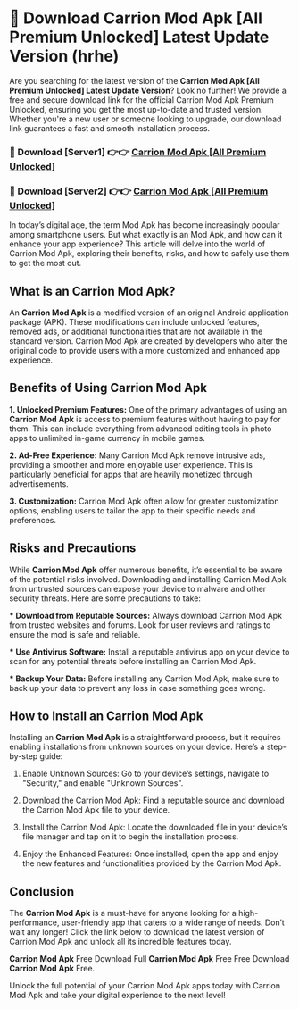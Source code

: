 # 🤖 Download Carrion Mod Apk [All Premium Unlocked] Latest Update Version (hrhe)

Are you searching for the latest version of the <strong>Carrion Mod Apk [All Premium Unlocked] Latest Update Version</strong>? Look no further! We provide a free and secure download link for the official Carrion Mod Apk Premium Unlocked, ensuring you get the most up-to-date and trusted version. Whether you're a new user or someone looking to upgrade, our download link guarantees a fast and smooth installation process.


<h3>📌 Download [Server1] 👉👉 <a href="https://hapymods.com?title=Carrion+Mod+Apk&ref=3B1">Carrion Mod Apk [All Premium Unlocked]</a></h3>

<h3>📌 Download [Server2] 👉👉 <a href="https://hapymods.com?title=Carrion+Mod+Apk&ref=3B1">Carrion Mod Apk [All Premium Unlocked]</a></h3>


In today’s digital age, the term Mod Apk has become increasingly popular among smartphone users. But what exactly is an Mod Apk, and how can it enhance your app experience? This article will delve into the world of Carrion Mod Apk, exploring their benefits, risks, and how to safely use them to get the most out.


<h2>What is an Carrion Mod Apk?</h2>

An <strong>Carrion Mod Apk</strong> is a modified version of an original Android application package (APK). These modifications can include unlocked features, removed ads, or additional functionalities that are not available in the standard version. Carrion Mod Apk are created by developers who alter the original code to provide users with a more customized and enhanced app experience.


<h2>Benefits of Using Carrion Mod Apk</h2>

<strong> 1. Unlocked Premium Features:</strong> One of the primary advantages of using an <strong>Carrion Mod Apk</strong> is access to premium features without having to pay for them. This can include everything from advanced editing tools in photo apps to unlimited in-game currency in mobile games.

<strong> 2. Ad-Free Experience:</strong> Many Carrion Mod Apk remove intrusive ads, providing a smoother and more enjoyable user experience. This is particularly beneficial for apps that are heavily monetized through advertisements.

<strong> 3. Customization:</strong> Carrion Mod Apk often allow for greater customization options, enabling users to tailor the app to their specific needs and preferences.


<h2>Risks and Precautions</h2>

While <strong>Carrion Mod Apk</strong> offer numerous benefits, it’s essential to be aware of the potential risks involved. Downloading and installing Carrion Mod Apk from untrusted sources can expose your device to malware and other security threats. Here are some precautions to take:

<strong> * Download from Reputable Sources:</strong> Always download Carrion Mod Apk from trusted websites and forums. Look for user reviews and ratings to ensure the mod is safe and reliable.

<strong> * Use Antivirus Software:</strong> Install a reputable antivirus app on your device to scan for any potential threats before installing an Carrion Mod Apk.

<strong> * Backup Your Data:</strong> Before installing any Carrion Mod Apk, make sure to back up your data to prevent any loss in case something goes wrong.


<h2>How to Install an Carrion Mod Apk</h2>

Installing an <strong>Carrion Mod Apk</strong> is a straightforward process, but it requires enabling installations from unknown sources on your device. Here’s a step-by-step guide:

 1. Enable Unknown Sources: Go to your device’s settings, navigate to "Security," and enable "Unknown Sources".

 2. Download the Carrion Mod Apk: Find a reputable source and download the Carrion Mod Apk file to your device.

 3. Install the Carrion Mod Apk: Locate the downloaded file in your device’s file manager and tap on it to begin the installation process.

 4. Enjoy the Enhanced Features: Once installed, open the app and enjoy the new features and functionalities provided by the Carrion Mod Apk.


<h2><strong>Conclusion</strong></h2>

The <strong>Carrion Mod Apk</strong> is a must-have for anyone looking for a high-performance, user-friendly app that caters to a wide range of needs. Don’t wait any longer! Click the link below to download the latest version of Carrion Mod Apk and unlock all its incredible features today.

<strong>Carrion Mod Apk</strong> Free Download Full <strong>Carrion Mod Apk</strong> Free Free Download <strong>Carrion Mod Apk</strong> Free.

Unlock the full potential of your Carrion Mod Apk apps today with Carrion Mod Apk and take your digital experience to the next level!